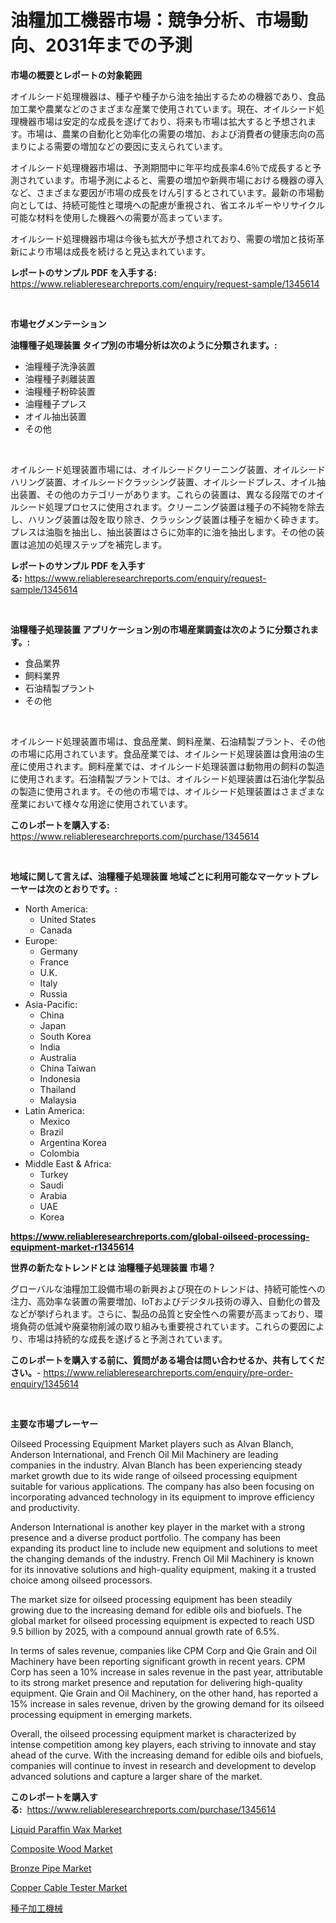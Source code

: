 <p><h1>油糧加工機器市場：競争分析、市場動向、2031年までの予測</h1></p><p><strong>市場の概要とレポートの対象範囲</strong></p>
<p><p>オイルシード処理機器は、種子や種子から油を抽出するための機器であり、食品加工業や農業などのさまざまな産業で使用されています。現在、オイルシード処理機器市場は安定的な成長を遂げており、将来も市場は拡大すると予想されます。市場は、農業の自動化と効率化の需要の増加、および消費者の健康志向の高まりによる需要の増加などの要因に支えられています。</p><p>オイルシード処理機器市場は、予測期間中に年平均成長率4.6％で成長すると予測されています。市場予測によると、需要の増加や新興市場における機器の導入など、さまざまな要因が市場の成長をけん引するとされています。最新の市場動向としては、持続可能性と環境への配慮が重視され、省エネルギーやリサイクル可能な材料を使用した機器への需要が高まっています。</p><p>オイルシード処理機器市場は今後も拡大が予想されており、需要の増加と技術革新により市場は成長を続けると見込まれています。</p></p>
<p><strong>レポートのサンプル PDF を入手する:</strong> <a href="https://www.reliableresearchreports.com/enquiry/request-sample/1345614">https://www.reliableresearchreports.com/enquiry/request-sample/1345614</a></p>
<p>&nbsp;</p>
<p><strong>市場セグメンテーション</strong></p>
<p><strong>油糧種子処理装置 タイプ別の市場分析は次のように分類されます。:</strong></p>
<p><ul><li>油糧種子洗浄装置</li><li>油糧種子剥離装置</li><li>油糧種子粉砕装置</li><li>油糧種子プレス</li><li>オイル抽出装置</li><li>その他</li></ul></p>
<p>&nbsp;</p>
<p><p>オイルシード処理装置市場には、オイルシードクリーニング装置、オイルシードハリング装置、オイルシードクラッシング装置、オイルシードプレス、オイル抽出装置、その他のカテゴリーがあります。これらの装置は、異なる段階でのオイルシード処理プロセスに使用されます。クリーニング装置は種子の不純物を除去し、ハリング装置は殻を取り除き、クラッシング装置は種子を細かく砕きます。プレスは油脂を抽出し、抽出装置はさらに効率的に油を抽出します。その他の装置は追加の処理ステップを補完します。</p></p>
<p><strong>レポートのサンプル PDF を入手する:</strong>&nbsp;<a href="https://www.reliableresearchreports.com/enquiry/request-sample/1345614">https://www.reliableresearchreports.com/enquiry/request-sample/1345614</a></p>
<p>&nbsp;</p>
<p><strong> 油糧種子処理装置 アプリケーション別の市場産業調査は次のように分類されます。:</strong></p>
<p><ul><li>食品業界</li><li>飼料業界</li><li>石油精製プラント</li><li>その他</li></ul></p>
<p>&nbsp;</p>
<p><p>オイルシード処理装置市場は、食品産業、飼料産業、石油精製プラント、その他の市場に応用されています。食品産業では、オイルシード処理装置は食用油の生産に使用されます。飼料産業では、オイルシード処理装置は動物用の飼料の製造に使用されます。石油精製プラントでは、オイルシード処理装置は石油化学製品の製造に使用されます。その他の市場では、オイルシード処理装置はさまざまな産業において様々な用途に使用されています。</p></p>
<p><strong>このレポートを購入する:</strong>&nbsp; <a href="https://www.reliableresearchreports.com/purchase/1345614">https://www.reliableresearchreports.com/purchase/1345614</a></p>
<p>&nbsp;</p>
<p><strong>地域に関して言えば、油糧種子処理装置 地域ごとに利用可能なマーケットプレーヤーは次のとおりです。:</strong></p>
<p><ul>
    <li>
        North America:
        <ul>
            <li>United States</li>
            <li>Canada</li>
        </ul>
    </li>
    <li>
        Europe:
        <ul>
            <li>Germany</li>
            <li>France</li>
            <li>U.K.</li>
            <li>Italy</li>
            <li>Russia</li>
        </ul>
    </li>
    <li>
        Asia-Pacific:
        <ul>
            <li>China</li>
            <li>Japan</li>
            <li>South Korea</li>
            <li>India</li>
            <li>Australia</li>
            <li>China Taiwan</li>
            <li>Indonesia</li>
            <li>Thailand</li>
            <li>Malaysia</li>
        </ul>
    </li>
    <li>
        Latin America:
        <ul>
            <li>Mexico</li>
            <li>Brazil</li>
            <li>Argentina Korea</li>
            <li>Colombia</li>
        </ul>
    </li>
    <li>
        Middle East & Africa:
        <ul>
            <li>Turkey</li>
            <li>Saudi</li>
            <li>Arabia</li>
            <li>UAE</li>
            <li>Korea</li>
        </ul>
    </li>
    </ul></p>
<p><strong><a href="https://www.reliableresearchreports.com/global-oilseed-processing-equipment-market-r1345614">https://www.reliableresearchreports.com/global-oilseed-processing-equipment-market-r1345614</a></strong>&nbsp;</p>
<p><strong>世界の新たなトレンドとは 油糧種子処理装置 市場？</strong></p>
<p><p>グローバルな油糧加工設備市場の新興および現在のトレンドは、持続可能性への注力、高効率な装置の需要増加、IoTおよびデジタル技術の導入、自動化の普及などが挙げられます。さらに、製品の品質と安全性への需要が高まっており、環境負荷の低減や廃棄物削減の取り組みも重要視されています。これらの要因により、市場は持続的な成長を遂げると予測されています。</p></p>
<p><strong>このレポートを購入する前に、質問がある場合は問い合わせるか、共有してください。</strong>- <a href="https://www.reliableresearchreports.com/enquiry/pre-order-enquiry/1345614">https://www.reliableresearchreports.com/enquiry/pre-order-enquiry/1345614</a></p>
<p>&nbsp;</p>
<p><strong>主要な市場プレーヤー</strong></p>
<p><p>Oilseed Processing Equipment Market players such as Alvan Blanch, Anderson International, and French Oil Mil Machinery are leading companies in the industry. Alvan Blanch has been experiencing steady market growth due to its wide range of oilseed processing equipment suitable for various applications. The company has also been focusing on incorporating advanced technology in its equipment to improve efficiency and productivity. </p><p>Anderson International is another key player in the market with a strong presence and a diverse product portfolio. The company has been expanding its product line to include new equipment and solutions to meet the changing demands of the industry. French Oil Mil Machinery is known for its innovative solutions and high-quality equipment, making it a trusted choice among oilseed processors.</p><p>The market size for oilseed processing equipment has been steadily growing due to the increasing demand for edible oils and biofuels. The global market for oilseed processing equipment is expected to reach USD 9.5 billion by 2025, with a compound annual growth rate of 6.5%.</p><p>In terms of sales revenue, companies like CPM Corp and Qie Grain and Oil Machinery have been reporting significant growth in recent years. CPM Corp has seen a 10% increase in sales revenue in the past year, attributable to its strong market presence and reputation for delivering high-quality equipment. Qie Grain and Oil Machinery, on the other hand, has reported a 15% increase in sales revenue, driven by the growing demand for its oilseed processing equipment in emerging markets.</p><p>Overall, the oilseed processing equipment market is characterized by intense competition among key players, each striving to innovate and stay ahead of the curve. With the increasing demand for edible oils and biofuels, companies will continue to invest in research and development to develop advanced solutions and capture a larger share of the market.</p></p>
<p><strong>このレポートを購入する:</strong>&nbsp;&nbsp;<a href="https://www.reliableresearchreports.com/purchase/1345614">https://www.reliableresearchreports.com/purchase/1345614</a></p>
<p><p><a href="https://issuu.com/reportprime-2/docs/liquid-paraffin-wax-market-size-2030.pptx">Liquid Paraffin Wax Market</a></p><p><a href="https://issuu.com/reportprime-2/docs/composite-wood-market-size-2030.pptx">Composite Wood Market</a></p><p><a href="https://noble-drawer-34c.notion.site/Bronze-Pipe-Market-Analysis-and-Market-Size-Global-Industry-Overview-Market-Segmentation-and-Forec-a0cfa32cf9e94e0897f98e97762618f7">Bronze Pipe Market</a></p><p><a href="https://github.com/prosalinda88/Market-Research-Report-List-3/blob/main/copper-cable-tester-market.md">Copper Cable Tester Market</a></p><p><a href="https://github.com/MosesSpinka1914/Market-Research-Report-List-1/blob/main/118443320362.md">種子加工機械</a></p></p>
